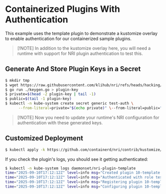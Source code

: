 # Containerized Plugins With Authentication

This example uses the template plugin to demonstrate a kustomize overlay
to enable authentication for our containerized sample plugins.

> [!NOTE] In addition to the kustomize overlay here, you will need a runtime
> with support for NRI plugin authentication to test this.

## Generate And Store Plugin Keys in a Secret

```bash
$ mkdir tmp
$ wget https://raw.githubusercontent.com/klihub/nri/refs/heads/hacking/plugin-authentication/examples/keygen/keygen.go
$ go run ./keygen.go > plugin-key
$ private=$(head -2 plugin-key | tail -1)
$ public=$(tail -1 plugin-key)
$ kubectl -n kube-system create secret generic test-auth \
      --from-literal=private="$(echo private)" \--from-literal=public="$(echo public)"
```

> [!NOTE] Now you need to update your runtime's NRI configuration for authentication
> with these generated keys.

## Customized Deployment

```bash
$ kubectl apply -k https://github.com/containerd/nri/contrib/kustomize/samples/plugin-authentication
```

If you check the plugin's logs, you should see it getting authenticated:

```bash
$ kubectl -n kube-system logs daemonset/nri-plugin-template
time="2025-09-10T17:12:12Z" level=info msg="Created plugin 10-template (plugin, handles RunPodSandbox,StopPodSandbox,RemovePodSandbox,CreateContainer,PostCreateContainer,StartContainer,PostStartContainer,UpdateContainer,PostUpdateContainer,StopContainer,RemoveContainer)"
time="2025-09-10T17:12:12Z" level=info msg="Authenticated with role test1 (tags: map[role:test1])..."
time="2025-09-10T17:12:12Z" level=info msg="Registering plugin 10-template..."
time="2025-09-10T17:12:12Z" level=info msg="Configuring plugin 10-template for runtime containerd/v2.1.0-372-g7b052529d.m..."
```
